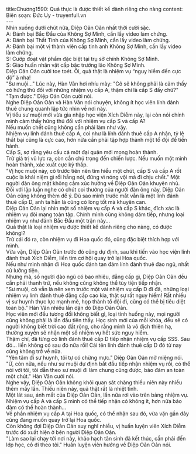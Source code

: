 title:Chương1590: Quả thực là được thiết kế dành riêng cho nàng
content:
Biên soạn: Đức Uy - truyenfull.vn<br>---<br>Nhìn xuống dưới chút nữa, Diệp Oản Oản nhất thời cười sặc.<br>A: Đánh bại Bắc Đẩu của Không Sợ Minh, cần lấy video làm chứng.<br>A: Đánh bại Thất Tinh của Không Sợ Minh, cần lấy video làm chứng.<br>A: Đánh bại một vị thành viên cấp tinh anh Không Sợ Minh, cần lấy video làm chứng.<br>S: Cướp đoạt vật phẩm đặc biệt tại trụ sở chính Không Sợ Minh.<br>S: Giáo huấn nhân vật cấp bậc trưởng lão Không Sợ Minh.<br>Diệp Oản Oản cười toe toét. Ôi, quả thật là nhiệm vụ “nguy hiểm đến cực độ” à nha!<br>"Sư muội..." Lúc này, Hàn Vân hơi nhíu mày: "Cô sẽ không phải là cảm thấy có hứng thú đối với những nhiệm vụ cấp A, thậm chí là cấp S đấy chứ?"<br>"Tạm được." Diệp Oản Oản cười nói.<br>Nghe Diệp Oản Oản và Hàn Vân nói chuyện, không ít học viên lính đánh thuê chung quanh lập tức nhìn về nơi này.<br>Vị tiểu sư muội mới vừa gia nhập học viện Xích Diễm này, lại còn nói chính mình cảm thấy hứng thú đối với nhiệm vụ cấp S và cấp A?<br>Nếu muốn chết cũng không cần phải làm như vậy.<br>Nhiệm vụ lính đánh thuê cấp A, coi như là lính đánh thuê cấp A nhận, tỷ lệ thất bại cũng là cực cao, hơn nữa cần phải tập hợp thành một tổ đội để tiến hành.<br>Cấp S, sợ rằng yêu cầu cả một đại quân mới mong hoàn thành.<br>Trừ giá trị vũ lực ra, còn cần chú trọng đến chiến lược. Nếu muốn một mình hoàn thành, xác xuất cực kỳ thấp.<br>"Vị học muội này, cô trước tiên nên tìm hiểu một chút, cấp S và cấp A rốt cuộc là khái niệm gì rồi hẵng nói, đừng vì nóng vội mà đi chịu chết." Một người đàn ông mặt không cảm xúc hướng về Diệp Oản Oản khuyên nhủ.<br>Đối với lập luận nghe có chút coi thường của người đàn ông này, Diệp Oản Oản cũng không thèm để ý. Dù sao mình trước mắt vẫn là một lính đánh thuê cấp D, anh ta hẳn là cũng có lòng tốt mà khuyên can.<br>Diệp Oản Oản lại nhìn một số nhiệm vụ cấp A và cấp S khác, đích xác là nhiệm vụ đòi mạng toàn tập. Chính mình cũng không dám tiếp, nhưng loại nhiệm vụ như đánh Bắc Đẩu một trận này…<br>Quả thật là loại nhiệm vụ được thiết kế dành riêng cho nàng, có được không!?<br>Trừ cái đó ra, còn nhiệm vụ đi Hoa quốc đó, cũng đặc biệt thích hợp với mình.<br>Vừa vặn, Diệp Oản Oản trước đó cũng dự định, sau khi tiến vào học viện lính đánh thuê Xích Diễm, liền tìm cơ hội quay trở lại Hoa quốc.<br>Nếu như mình nhận đi Hoa quốc đánh tan đám lính đánh thuê đào ngũ, nhất cử lưỡng tiện.<br>Nhưng mà, số người đào ngũ có bao nhiêu, đẳng cấp gì, Diệp Oản Oản đều cần phải thanh trừ, nếu không cũng không thể tùy tiện tiếp nhận.<br>"Sư muội, cô vẫn là nên xem trước một vài nhiệm vụ cấp D đi đã, những loại nhiệm vụ lính đánh thuê đẳng cấp cao kia, thật sự rất nguy hiểm! Rất nhiều vị sư huynh thực lực mạnh mẽ, họp thành tổ đội đi, cũng có thể bị tiêu diệt toàn bộ." Hàn Vân nhiều lần dặn dò Diệp Oản Oản.<br>Học viên mới đều tương đối không biết gì, loại tình huống này, mọi người cũng không phải là lần đầu tiên thấy. Học sinh mới của mỗi khóa, đều sẽ có người không biết trời cao đất rộng, cho rằng mình là vô địch thiên hạ, thường xuyên sẽ nhận một số nhiệm vụ hết sức nguy hiểm.<br>Thậm chí, đã từng có lính đánh thuê cấp D tiếp nhận nhiệm vụ cấp SSS. Sau đó… liền không có sau đó nữa rồi! Cái tên lính đánh thuê cấp D đó từ nay cũng không trở về nữa.<br>"Yên tâm đi sư huynh, tôi tự có chừng mực." Diệp Oản Oản mở miệng nói.<br>"Ừ, còn nữa, nếu như sư muội dự định bắt đầu tiếp nhận nhiệm vụ rồi, có thể nói với tôi, tôi dẫn theo sư muội đi làm chung cũng được, bảo đảm an toàn một chút." Hàn Vân cười nói.<br>Nghe vậy, Diệp Oản Oản không khỏi quan sát chàng thiếu niên này nhiều thêm mấy lần. Thiếu niên này, quả thật rất là nhiệt tình.<br>Một lát sau, ánh mắt của Diệp Oản Oản, lần nữa rơi vào trên bảng nhiệm vụ.<br>Nhiệm vụ cấp A và cấp S mình có thể tiếp nhận có không ít, hơn nữa bảo đảm có thể hoàn thành...<br>Về phần nhiệm vụ cấp A tại Hoa quốc, có thể nhận sau đó, vừa vặn gần đây cũng đang muốn quay trở lại Hoa quốc.<br>Còn không đợi Diệp Oản Oản suy nghĩ nhiều, vị huấn luyện viên Xích Diễm trước đó xuất hiện ở bên người Diệp Oản Oản.<br>"Làm sao lại chạy tới nơi này, khảo hạch tân sinh đã kết thúc, cần phải đến lớp học, cô đi theo tôi." Huấn luyện viên hướng về Diệp Oản Oản nói.